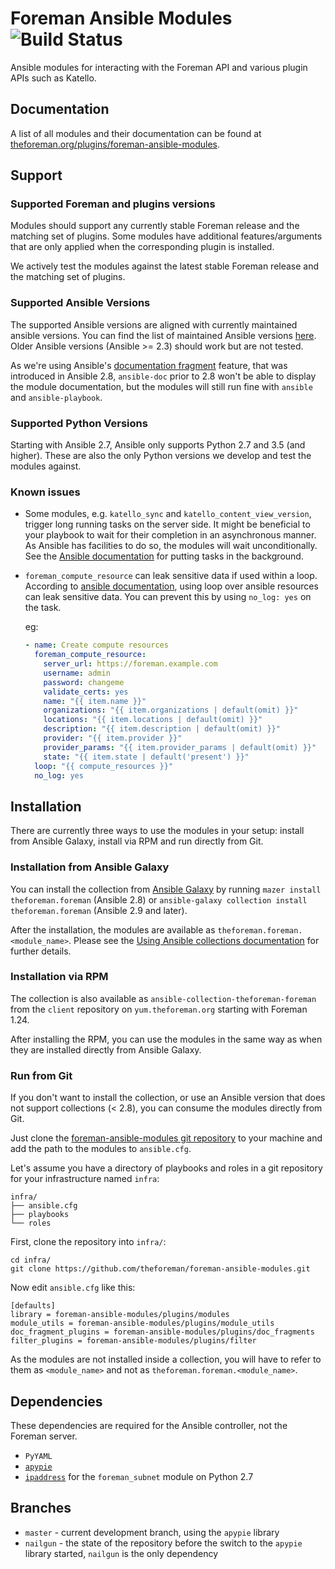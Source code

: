 # Foreman Ansible Modules ![Build Status](https://github.com/theforeman/foreman-ansible-modules/workflows/CI/badge.svg)

Ansible modules for interacting with the Foreman API and various plugin APIs such as Katello.

## Documentation

A list of all modules and their documentation can be found at [theforeman.org/plugins/foreman-ansible-modules](https://theforeman.org/plugins/foreman-ansible-modules/).

## Support

### Supported Foreman and plugins versions

Modules should support any currently stable Foreman release and the matching set of plugins.
Some modules have additional features/arguments that are only applied when the corresponding plugin is installed.

We actively test the modules against the latest stable Foreman release and the matching set of plugins.

### Supported Ansible Versions

The supported Ansible versions are aligned with currently maintained ansible versions. You can find the list of maintained Ansible versions [here](https://docs.ansible.com/ansible/latest/reference_appendices/release_and_maintenance.html#release-status). Older Ansible versions (Ansible >= 2.3) should work but are not tested.

As we're using Ansible's [documentation fragment](https://docs.ansible.com/ansible/devel/dev_guide/developing_modules_documenting.html#documentation-fragments) feature, that was introduced in Ansible 2.8, `ansible-doc` prior to 2.8 won't be able to display the module documentation, but the modules will still run fine with `ansible` and `ansible-playbook`.

### Supported Python Versions

Starting with Ansible 2.7, Ansible only supports Python 2.7 and 3.5 (and higher). These are also the only Python versions we develop and test the modules against.

### Known issues

* Some modules, e.g. `katello_sync` and `katello_content_view_version`, trigger long running tasks on the server side. It might be beneficial to your playbook to wait for their completion in an asynchronous manner.
  As Ansible has facilities to do so, the modules will wait unconditionally. See the [Ansible documentation](https://docs.ansible.com/ansible/latest/user_guide/playbooks_async.html) for putting tasks in the background.

* `foreman_compute_resource` can leak sensitive data if used within a loop. According to [ansible documentation](https://docs.ansible.com/ansible/latest/user_guide/playbooks_loops.html), using loop over ansible resources can leak sensitive data. You can prevent this by using `no_log: yes` on the task.
  
  eg:
   ```yaml
   - name: Create compute resources
     foreman_compute_resource:
       server_url: https://foreman.example.com
       username: admin
       password: changeme
       validate_certs: yes
       name: "{{ item.name }}"
       organizations: "{{ item.organizations | default(omit) }}"
       locations: "{{ item.locations | default(omit) }}"
       description: "{{ item.description | default(omit) }}"
       provider: "{{ item.provider }}"
       provider_params: "{{ item.provider_params | default(omit) }}"
       state: "{{ item.state | default('present') }}"
     loop: "{{ compute_resources }}"
     no_log: yes
   ```

## Installation

There are currently three ways to use the modules in your setup: install from Ansible Galaxy, install via RPM and run directly from Git.

### Installation from Ansible Galaxy

You can install the collection from [Ansible Galaxy](https://galaxy.ansible.com/theforeman/foreman) by running `mazer install theforeman.foreman` (Ansible 2.8) or `ansible-galaxy collection install theforeman.foreman` (Ansible 2.9 and later).

After the installation, the modules are available as `theforeman.foreman.<module_name>`. Please see the [Using Ansible collections documentation](https://docs.ansible.com/ansible/devel/user_guide/collections_using.html) for further details.

### Installation via RPM

The collection is also available as `ansible-collection-theforeman-foreman` from the `client` repository on `yum.theforeman.org` starting with Foreman 1.24.

After installing the RPM, you can use the modules in the same way as when they are installed directly from Ansible Galaxy.

### Run from Git

If you don't want to install the collection, or use an Ansible version that does not support collections (< 2.8), you can consume the modules directly from Git.

Just clone the [foreman-ansible-modules git repository](https://github.com/theforeman/foreman-ansible-modules.git) to your machine and add the path to the modules to `ansible.cfg`.

Let's assume you have a directory of playbooks and roles in a git repository for your infrastructure named `infra`:

```
infra/
├── ansible.cfg
├── playbooks
└── roles
```

First, clone the repository into `infra/`:

```
cd infra/
git clone https://github.com/theforeman/foreman-ansible-modules.git
```

Now edit `ansible.cfg` like this:

```
[defaults]
library = foreman-ansible-modules/plugins/modules
module_utils = foreman-ansible-modules/plugins/module_utils
doc_fragment_plugins = foreman-ansible-modules/plugins/doc_fragments
filter_plugins = foreman-ansible-modules/plugins/filter
```

As the modules are not installed inside a collection, you will have to refer to them as `<module_name>` and not as `theforeman.foreman.<module_name>`.

## Dependencies

These dependencies are required for the Ansible controller, not the Foreman server. 

* `PyYAML`
* [`apypie`](https://pypi.org/project/apypie/)
* [`ipaddress`](https://pypi.org/project/ipaddress/) for the `foreman_subnet` module on Python 2.7

## Branches

* `master` - current development branch, using the `apypie` library
* `nailgun` - the state of the repository before the switch to the `apypie` library started, `nailgun` is the only dependency
